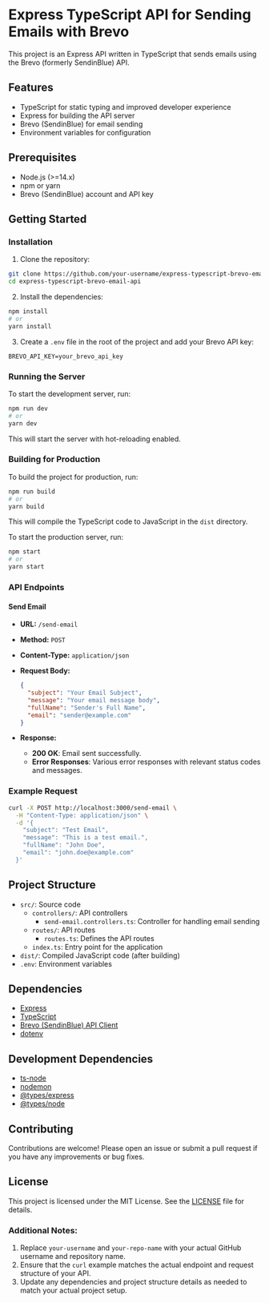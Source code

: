 
# Express TypeScript API for Sending Emails with Brevo

This project is an Express API written in TypeScript that sends emails using the Brevo (formerly SendinBlue) API.

## Features

- TypeScript for static typing and improved developer experience
- Express for building the API server
- Brevo (SendinBlue) for email sending
- Environment variables for configuration

## Prerequisites

- Node.js (>=14.x)
- npm or yarn
- Brevo (SendinBlue) account and API key

## Getting Started

### Installation

1. Clone the repository:

```bash
git clone https://github.com/your-username/express-typescript-brevo-email-api.git
cd express-typescript-brevo-email-api
```

2. Install the dependencies:

```bash
npm install
# or
yarn install
```

3. Create a `.env` file in the root of the project and add your Brevo API key:

```
BREVO_API_KEY=your_brevo_api_key
```

### Running the Server

To start the development server, run:

```bash
npm run dev
# or
yarn dev
```

This will start the server with hot-reloading enabled.

### Building for Production

To build the project for production, run:

```bash
npm run build
# or
yarn build
```

This will compile the TypeScript code to JavaScript in the `dist` directory.

To start the production server, run:

```bash
npm start
# or
yarn start
```

### API Endpoints

#### Send Email

- **URL:** `/send-email`
- **Method:** `POST`
- **Content-Type:** `application/json`
- **Request Body:**
  ```json
  {
    "subject": "Your Email Subject",
    "message": "Your email message body",
    "fullName": "Sender's Full Name",
    "email": "sender@example.com"
  }
  ```

- **Response:**
  - **200 OK**: Email sent successfully.
  - **Error Responses**: Various error responses with relevant status codes and messages.

### Example Request

```bash
curl -X POST http://localhost:3000/send-email \
  -H "Content-Type: application/json" \
  -d '{
    "subject": "Test Email",
    "message": "This is a test email.",
    "fullName": "John Doe",
    "email": "john.doe@example.com"
  }'
```

## Project Structure

- `src/`: Source code
  - `controllers/`: API controllers
    - `send-email.controllers.ts`: Controller for handling email sending
  - `routes/`: API routes
    - `routes.ts`: Defines the API routes
  - `index.ts`: Entry point for the application
- `dist/`: Compiled JavaScript code (after building)
- `.env`: Environment variables

## Dependencies

- [Express](https://expressjs.com/)
- [TypeScript](https://www.typescriptlang.org/)
- [Brevo (SendinBlue) API Client](https://github.com/sendinblue/APIv3-nodejs-library)
- [dotenv](https://github.com/motdotla/dotenv)

## Development Dependencies

- [ts-node](https://github.com/TypeStrong/ts-node)
- [nodemon](https://github.com/remy/nodemon)
- [@types/express](https://www.npmjs.com/package/@types/express)
- [@types/node](https://www.npmjs.com/package/@types/node)

## Contributing

Contributions are welcome! Please open an issue or submit a pull request if you have any improvements or bug fixes.

## License

This project is licensed under the MIT License. See the [LICENSE](LICENSE) file for details.

### Additional Notes:

1. Replace `your-username` and `your-repo-name` with your actual GitHub username and repository name.
2. Ensure that the `curl` example matches the actual endpoint and request structure of your API.
3. Update any dependencies and project structure details as needed to match your actual project setup.